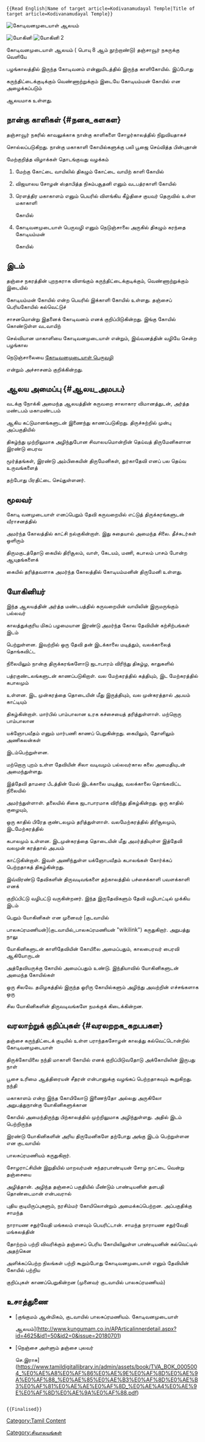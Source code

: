 ```{=mediawiki}
{{Read English|Name of target article=Kodivanamudayal Temple|Title of target article=Kodivanamudayal Temple}}
```
![கோடிவனமுடையாள் ஆலயம்](கோடிவனமுடையாள்_ஆலயம்.png "கோடிவனமுடையாள் ஆலயம்")
![யோகினி ](யோகினி1.png "யோகினி ") ![யோகினி 2](Yogini.png "யோகினி 2")
கோடிவனமுடையாள் ஆலயம் ( பொயு 8 ஆம் நூற்றாண்டு) தஞ்சாவூர் நகருக்கு வெளியே
பழங்காலத்தில் இருந்த கோடிவனம் என்னுமிடத்தில் இருந்த காளிகோயில். இப்போது
கருந்திட்டைக்குடிக்கும் வெண்ணாற்றுக்கும் இடையே கோடியம்மன் கோயில் என அழைக்கப்படும்
ஆலயமாக உள்ளது.

## நான்கு காளிகள் {#நனக_களகள}

தஞ்சாவூர் நகரில் காவலுக்காக நான்கு காளிகளை சோழர்காலத்தில் நிறுவியதாகச்
சொல்லப்படுகிறது. நான்கு மகாகாளி கோயில்களுக்கு பலி பூஜை செய்வித்த பின்புதான்
மேற்குறித்த விழாக்கள் தொடங்குவது வழக்கம்

1.  மேற்கு கோட்டை வாயிலில் திகழும் கோட்டை வாயிற் காளி கோயில்
2.  விஜயாலய சோழன் ஸ்தாபித்த நிசும்பசூதனி எனும் வடபத்ரகாளி கோயில்
3.  ரெளத்திர மகாகாளம் எனும் பெயரில் விளங்கிய கீழ்திசை குயவர் தெருவில் உள்ள மகாகாளி
    கோயில்
4.  கோடிவனமுடையாள் பெருவழி எனும் நெடுஞ்சாலை அருகில் திகழும் கரந்தை கோடியம்மன்
    கோயில்

## இடம்

தஞ்சை நகரத்தின் புறநகராக விளங்கும் கருந்திட்டைக்குடிக்கும், வெண்ணாற்றுக்கும் இடையில்
கோடியம்மன் கோயில் என்ற பெயரில் இக்காளி கோயில் உள்ளது. தஞ்சைப் பெரியகோயில் கல்வெட்டுச்
சாசனமொன்று இதனைக் கோடிவனம் எனக் குறிப்பிடுகின்றது. இங்கு கோயில் கொண்டுள்ள வடவாயிற்
செல்வியான மாகாளியை கோடிவனமுடையாள் என்றும், இவ்வனத்தின் வழியே சென்ற பழங்கால
நெடுஞ்சாலையை [கோடிவனமுடையாள் பெருவழி](கோடிவனமுடையாள்_பெருவழி "wikilink")
என்றும் அச்சாசனம் குறிக்கின்றது.

## ஆலய அமைப்பு {#ஆலய_அமபப}

வடக்கு நோக்கி அமைந்த ஆலயத்தின் கருவறை சாலாகார விமானத்துடன், அர்த்த மண்டபம் மகாமண்டபம்
ஆகிய கட்டுமானங்களுடன் இணைந்து காணப்படுகிறது. திருச்சுற்றில் முன்பு அப்பகுதியில்
திகழ்ந்து முற்றிலுமாக அழிந்துபோன சிவாலயமொன்றின் தெய்வத் திருமேனிகளான இரண்டு பைரவ
மூர்த்தங்கள், இரண்டு அம்பிகையின் திருமேனிகள், துர்காதேவி எனப் பல தெய்வ உருவங்களைத்
தற்போது பிரதிட்டை செய்துள்ளனர்.

## மூலவர்

கோடி வனமுடையாள் எனப்பெறும் தேவி கருவறையில் எட்டுத் திருக்கரங்களுடன் வீராசனத்தில்
அமர்ந்த கோலத்தில் காட்சி நல்குகின்றாள். இது சுதையால் அமைந்த சிலை. தீச்சுடர்கள் ஒளிரும்
திருமகுடத்தோடு கையில் திரிசூலம், வாள், கேடயம், மணி, கபாலம் பாசம் போன்ற ஆயுதங்களைக்
கையில் தரித்தவளாக அமர்ந்த கோலத்தில் கோடியம்மனின் திருமேனி உள்ளது.

## யோகினியர்

இந்த ஆலயத்தின் அர்த்த மண்டபத்தில் கருவறையின் வாயிலின் இருமருங்கும் பல்லவர்
காலத்துக்குரிய மிகப் பழமையான இரண்டு அமர்ந்த கோல தேவியின் கற்சிற்பங்கள் இடம்
பெற்றுள்ளன. இவற்றில் ஒரு தேவி தன் இடக்காலை மடித்தும், வலக்காலைத் தொங்கவிட்ட
நிலையிலும் நான்கு திருக்கரங்களோடு ஜடாபாரம் விரிந்து திகழ்ழ, காதுகளில்
பத்ரகுண்டலங்களுடன் காணப்படுகிறாள். வல மேற்கரத்தில் கத்தியும், இட மேற்கரத்தில் கபாலமும்
உள்ளன. இட முன்கரத்தை தொடையின் மீது இருத்தியும், வல முன்கரத்தால் அபயம் காட்டியும்
திகழ்கின்றாள். மார்பில் பாம்பாலான உரக கச்சையைத் தரித்துள்ளாள். மற்றொரு பாம்பாலான
யக்ஞோபவீதம் எனும் மார்பணி காணப் பெறுகின்றது. கையிலும், தோளிலும் அணிகலன்கள்
இடம்பெற்றுள்ளன.

மற்றொரு புறம் உள்ள தேவியின் சிலா வடிவமும் பல்லவர்கால கலை அமைதியுடன் அமைந்துள்ளது.
இத்தேவி தாமரை பீடத்தின் மேல் இடக்காலை மடித்து, வலக்காலை தொங்கவிட்ட நிலையில்
அமர்ந்துள்ளாள். தலையில் சிகை ஜடாபாரமாக விரிந்து திகழ்கின்றது. ஒரு காதில் குழையும்,
ஒரு காதில் பிரேத குண்டலமும் தரித்துள்ளாள். வலமேற்கரத்தில் திரிசூலமும், இடமேற்கரத்தில்
கபாலமும் உள்ளன. இடமுன்கரத்தை தொடையின் மீது அமர்த்தியுள்ள இத்தேவி வலமுன் கரத்தால் அபயம்
காட்டுகின்றாள். இவள் அணிந்துள்ள யக்ஞோபவீதம் கபாலங்கள் கோர்க்கப் பெற்றதாகத் திகழ்கின்றது.

இவ்விரண்டு தேவிகளின் திருவடிவங்களை தற்காலத்தில் பச்சைக்காளி பவளக்காளி எனக்
குறிப்பிட்டு வழிபட்டு வருகின்றனர். இந்த இருதேவிகளும் தேவி வழிபாட்டில் முக்கிய இடம்
பெறும் யோகினிகள் என முனைவர் [குடவாயில்
பாலசுப்ரமணியன்](குடவாயில்_பாலசுப்ரமணியன் "wikilink") கருதுகிறார். அறுபத்து நாலு
யோகினிகளுடன் காளிதேவியின் கோயிலை அமைப்பதும், காலபைரவர் பைரவி ஆகியோருடன்
அத்தேவியருக்கு கோயில் அமைப்பதும் உண்டு. இந்தியாவில் யோகினிகளுடன் அமைந்த கோயில்கள்
ஒரு சிலவே. தமிழகத்தில் இருந்த ஓரிரு கோயில்களும் அழிந்து அவற்றின் எச்சங்களாக ஒரு
சில யோகினிகளின் திருவடிவங்களே நமக்குக் கிடைக்கின்றன.

## வரலாற்றுக் குறிப்புகள் {#வரலறறக_கறபபகள}

தஞ்சை கருந்திட்டைக் குடியில் உள்ள பராந்தகசோழன் காலத்து கல்வெட்டொன்றில் கோடிவனமுடையாள்
திருக்கோயிலை நந்தி மாகாளி கோயில் எனக் குறிப்பிடுவதோடு அக்கோயிலின் இருபது நாள்
பூசை உரிமை ஆத்திரையன் சீதரன் என்பானுக்கு வழங்கப் பெற்றதாகவும் கூறுகிறது. நந்தி
மகாகாளம் என்ற இந்த கோயிலோடு இணைந்தோ அல்லது அருகிலோ அறுபத்துநான்கு யோகினிகளுக்கான
கோயில் அமைந்திருந்து பிற்காலத்தில் முற்றிலுமாக அழிந்துள்ளது. அதில் இடம் பெற்றிருந்த
இரண்டு யோகினிகளின் அரிய திருமேனிகளே தற்போது அங்கு இடம் பெற்றுள்ளன என குடவாயில்
பாலசுப்ரமணியம் கருதுகிறார்.

சோழராட்சியின் இறுதியில் மாறவர்மன் சுந்தரபாண்டியன் சோழ நாட்டை வென்று தஞ்சையை
அழித்தான். அழிந்த தஞ்சைப் பகுதியில் மீண்டும் பாண்டியனின் தளபதி தொண்டைமான் என்பவரால்
புதிய குடியிருப்புகளும், நரசிம்மர் கோயிலொன்றும் அமைக்கப்பெற்றன. அப்பகுதிக்கு சாமந்த
நாராயண சதுர்வேதி மங்கலம் எனவும் பெயரிட்டான். சாமந்த நாராயண சதுர்வேதி மங்கலத்தின்
தோற்றம் பற்றி விவரிக்கும் தஞ்சைப் பெரிய கோயிலிலுள்ள பாண்டியனின் கல்வெட்டில் அதற்கென
அளிக்கப்பெற்ற நிலங்கள் பற்றி கூறும்போது கோடிவனமுடையாள் எனும் தேவியின் கோயில் பற்றிய
குறிப்புகள் காணப்பெறுகின்றன (முனைவர் குடவாயில் பாலசுப்ரமணியம்)

## உசாத்துணை

-   [குங்குமம் ஆன்மிகம், குடவாயில் பாலசுப்ரமணியம். கோடிவனமுடையாள்
    ஆலயம்](http://www.kungumam.co.in/APArticalinnerdetail.aspx?id=4625&id1=50&id2=0&issue=20180701)
-   [நெஞ்சை அள்ளும் தஞ்சை புலவர்
    செ.இராசு](https://www.tamildigitallibrary.in/admin/assets/book/TVA_BOK_0005004_%E0%AE%A8%E0%AF%86%E0%AE%9E%E0%AF%8D%E0%AE%9A%E0%AF%88_%E0%AE%85%E0%AE%B3%E0%AF%8D%E0%AE%B3%E0%AF%81%E0%AE%AE%E0%AF%8D_%E0%AE%A4%E0%AE%9E%E0%AF%8D%E0%AE%9A%E0%AF%88.pdf)

```{=mediawiki}
{{Finalised}}
```
[Category:Tamil Content](Category:Tamil_Content "wikilink")
[Category:சிவாலயங்கள்](Category:சிவாலயங்கள் "wikilink")
